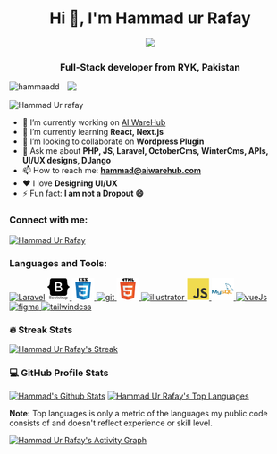 
<h1 align="center">Hi 👋, I'm Hammad ur Rafay</h1>
<p align="center">
  <a href="https://github.com/hammaadd">
    <img src="https://readme-typing-svg.demolab.com/?lines=Full-stack%20web%20developer;Experienced%20UI%2FUX%20Designer;4%2B%20years%20of%20coding%20experience;Always%20learning%20new%20things&font=Fira%20Code&center=true&width=440&height=45&color=ffffff&vCenter=true&pause=1000&size=22" /></a>
</p>
<h3 align="center">Full-Stack developer from RYK, Pakistan</h3>
<img width="400" align="right" src="https://media.giphy.com/media/FPbnShq1h1IS5FQyPD/giphy.gif">
<p align="left"> <img src="https://komarev.com/ghpvc/?username=hammaadd&label=Profile%20views&color=0e75b6&style=flat" alt="hammaadd" /> </p>
<p align="left"><img align="center" src="https://wakatime.com/badge/user/d10ce1bf-9362-4b6f-a3bd-84ce9e2ef552.svg" alt="Hammad Ur rafay" /></p>

- 🔭 I’m currently working on [AI WareHub](https://www.aiwarehub.com/)
- 🌱 I’m currently learning **React, Next.js**
- 🤝 I’m looking to collaborate on **Wordpress Plugin**
- 💬 Ask me about **PHP, JS, Laravel, OctoberCms, WinterCms, APIs, UI/UX designs, DJango**
- 📫 How to reach me: **hammad@aiwarehub.com**
- ❤️ I love **Designing UI/UX**
- ⚡ Fun fact: **I am not a Dropout 😄**

<h3 align="left">Connect with me:</h3>
<p align="left">

<a href="https://www.linkedin.com/in/hammadurrafay" target="blank"><img align="center" src="https://raw.githubusercontent.com/rahuldkjain/github-profile-readme-generator/master/src/images/icons/Social/linked-in-alt.svg" alt="Hammad Ur Rafay" height="30" width="40" /></a>
</p>


<h3 align="left">Languages and Tools:</h3>

<p align="left"> <a href="https://laravel.com/" target="_blank" rel="noreferrer"> <img src="https://upload.wikimedia.org/wikipedia/commons/thumb/9/9a/Laravel.svg/1200px-Laravel.svg.png" alt="Laravel" width="40" height="40"/></a> <a href="https://getbootstrap.com" target="_blank" rel="noreferrer"> <img src="https://raw.githubusercontent.com/devicons/devicon/master/icons/bootstrap/bootstrap-plain-wordmark.svg" alt="bootstrap" width="40" height="40"/> </a> <a href="https://www.w3schools.com/css/" target="_blank" rel="noreferrer"> <img src="https://raw.githubusercontent.com/devicons/devicon/master/icons/css3/css3-original-wordmark.svg" alt="css3" width="40" height="40"/> </a><a href="https://git-scm.com/" target="_blank" rel="noreferrer"> <img src="https://www.vectorlogo.zone/logos/git-scm/git-scm-icon.svg" alt="git" width="40" height="40"/> </a><a href="https://www.w3.org/html/" target="_blank" rel="noreferrer"> <img src="https://raw.githubusercontent.com/devicons/devicon/master/icons/html5/html5-original-wordmark.svg" alt="html5" width="40" height="40"/> </a> <a href="https://www.adobe.com/in/products/illustrator.html" target="_blank" rel="noreferrer"> <img src="https://www.vectorlogo.zone/logos/adobe_illustrator/adobe_illustrator-icon.svg" alt="illustrator" width="40" height="40"/> </a><a href="https://developer.mozilla.org/en-US/docs/Web/JavaScript" target="_blank" rel="noreferrer"> <img src="https://raw.githubusercontent.com/devicons/devicon/master/icons/javascript/javascript-original.svg" alt="javascript" width="40" height="40"/> </a><a href="https://www.mysql.com/" target="_blank" rel="noreferrer"> <img src="https://raw.githubusercontent.com/devicons/devicon/master/icons/mysql/mysql-original-wordmark.svg" alt="mysql" width="40" height="40"/> </a><a href="https://vuejs.org/" target="_blank" rel="noreferrer"> <img src="https://upload.wikimedia.org/wikipedia/commons/thumb/9/95/Vue.js_Logo_2.svg/2367px-Vue.js_Logo_2.svg.png" alt="vueJs" width="40" height="40"/> </a><a href="www.figma.com" target="_blank" rel="noreferrer"> <img src="https://upload.wikimedia.org/wikipedia/commons/3/33/Figma-logo.svg" alt="figma" width="40" height="40"/> </a><a href="https://tailwindcss.com/" target="_blank" rel="noreferrer"> <img src="https://upload.wikimedia.org/wikipedia/commons/thumb/d/d5/Tailwind_CSS_Logo.svg/2048px-Tailwind_CSS_Logo.svg.png" alt="tailwindcss" width="40" height="40"/> </a>
  
<h3>🔥 Streak Stats</h3>
  <p>
    <a href="https://github.com/hammaadd">
      <img alt="Hammad Ur Rafay's Streak" src="https://streak-stats.demolab.com/?user=hammaadd&theme=monokai-metallian&hide_border=true"/>
    </a>
  </p>
  
   <h3>💻 GitHub Profile Stats</h3>

  <a href="https://github.com/hammaadd"><img alt="Hammad's Github Stats" src="https://denvercoder1-github-readme-stats.vercel.app/api/?username=hammaadd&show_icons=true&include_all_commits=true&count_private=true&theme=react&hide_border=true&bg_color=1F222E&title_color=F85D7F&icon_color=F8D866" height="192px"/></a>
  <a href="https://github.com/hammaadd"><img alt="Hammad Ur Rafay's Top Languages" src="https://denvercoder1-github-readme-stats.vercel.app/api/top-langs/?username=hammaadd&langs_count=8&layout=compact&theme=react&hide_border=true&bg_color=1F222E&title_color=F85D7F&icon_color=F8D866&hide=Jupyter%20Notebook,Roff" height="192px"/></a>
  <br/>
  
 <b>Note:</b> Top languages is only a metric of the languages my public code consists of and doesn't reflect experience or skill level.
  

  <a href="https://github.com/hammaadd"><img alt="Hammad Ur Rafay's Activity Graph" src="https://github-readme-activity-graph.cyclic.app/graph/?username=hammaadd&bg_color=1F222E&color=F8D866&line=F85D7F&point=FFFFFF&hide_border=true" /></a>
  
  


